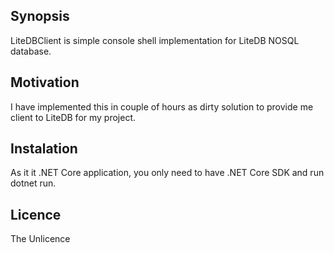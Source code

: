 ## Synopsis
LiteDBClient is simple console shell implementation for LiteDB NOSQL database. 

## Motivation
I have implemented this in couple of hours as dirty solution to provide me client to LiteDB for my project.

## Instalation
As it it .NET Core application, you only need to have .NET Core SDK and run dotnet run.

## Licence
The Unlicence
